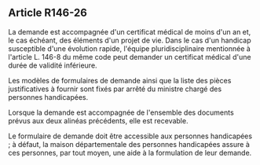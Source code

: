 ## Article R146-26

La demande est accompagnée d'un certificat médical de moins d'un an et, le cas échéant, des éléments
d'un projet de vie. Dans le cas d'un handicap susceptible d'une évolution rapide, l'équipe pluridisciplinaire
mentionnée à l'article L. 146-8 du même code peut demander un certificat médical d'une durée de validité
inférieure.

Les modèles de formulaires de demande ainsi que la liste des pièces justificatives à fournir sont fixés par
arrêté du ministre chargé des personnes handicapées.

Lorsque la demande est accompagnée de l'ensemble des documents prévus aux deux alinéas précédents, elle
est recevable.

Le formulaire de demande doit être accessible aux personnes handicapées ; à défaut, la maison
départementale des personnes handicapées assure à ces personnes, par tout moyen, une aide à la formulation
de leur demande.

